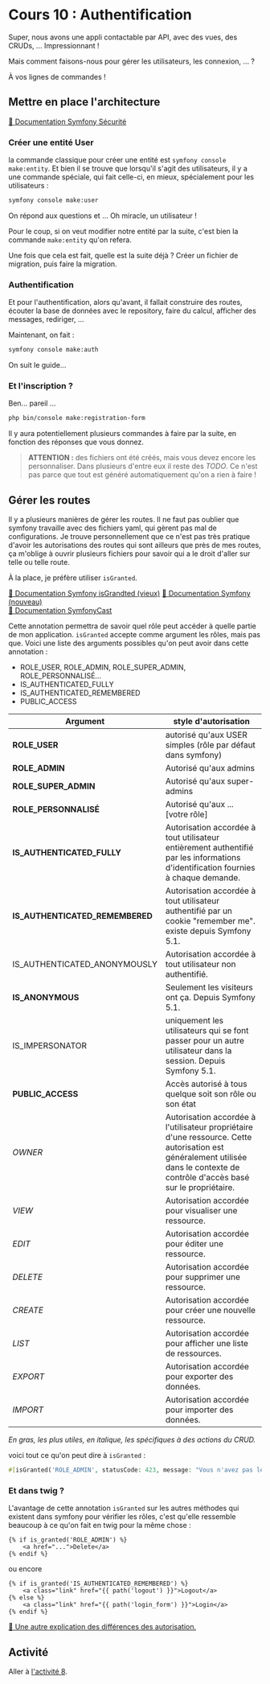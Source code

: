 # Cours 10 : Authentification

Super, nous avons une appli contactable par API, avec des vues, des CRUDs, ... Impressionnant ! 

Mais comment faisons-nous pour gérer les utilisateurs, les connexion, ... ?

À vos lignes de commandes ! 

## Mettre en place l'architecture

[📜 Documentation Symfony Sécurité](https://symfony.com/doc/current/security.html)
### Créer une entité User

la commande classique pour créer une entité est `symfony console make:entity`. Et bien il se trouve que lorsqu'il s'agit des utilisateurs, il y a une commande spéciale, qui fait celle-ci, en mieux, spécialement pour les utilisateurs :

```bash
symfony console make:user
```
On répond aux questions et ... Oh miracle, un utilisateur ! 

Pour le coup, si on veut modifier notre entité par la suite, c'est bien la commande `make:entity` qu'on refera.

Une fois que cela est fait, quelle est la suite déjà ? Créer un fichier de migration, puis faire la migration.

### Authentification
Et pour l'authentification, alors qu'avant, il fallait construire des routes, écouter la base de données avec le repository, faire du calcul, afficher des messages, rediriger, ... 

Maintenant, on fait :

```bash
symfony console make:auth
```
On suit le guide... 

### Et l'inscription ?

Ben... pareil ...

```bash
php bin/console make:registration-form
```
Il y aura potentiellement plusieurs commandes à faire par la suite, en fonction des réponses que vous donnez.

> **ATTENTION :** des fichiers ont été créés, mais vous devez encore les personnaliser. Dans plusieurs d'entre eux il reste des *TODO*. Ce n'est pas parce que tout est généré automatiquement qu'on a rien à faire !

## Gérer les routes
Il y a plusieurs manières de gérer les routes. Il ne faut pas oublier que symfony travaille avec des fichiers yaml, qui gèrent pas mal de configurations. Je trouve personnellement que ce n'est pas très pratique d'avoir les autorisations des routes qui sont ailleurs que près de mes routes, ça m'oblige à ouvrir plusieurs fichiers pour savoir qui a le droit d'aller sur telle ou telle route. 

À la place, je préfère utiliser `isGranted`.
 
[📜 Documentation Symfony isGrandted (vieux)](https://symfony.com/bundles/SensioFrameworkExtraBundle/current/annotations/security.html#isgranted) 
[📜 Documentation Symfony (nouveau)](https://symfony.com/doc/current/security.html#security-securing-controller-attributes)  
[📜 Documentation SymfonyCast](https://symfonycasts.com/screencast/symfony-security/is-auth)


Cette annotation permettra de savoir quel rôle peut accéder à quelle partie de mon application.
`isGranted` accepte comme argument les rôles, mais pas que. Voici une liste des arguments possibles qu'on peut avoir dans cette annotation :

* ROLE_USER, ROLE_ADMIN, ROLE_SUPER_ADMIN, ROLE_PERSONNALISÉ...  
* IS_AUTHENTICATED_FULLY  
* IS_AUTHENTICATED_REMEMBERED  
* PUBLIC_ACCESS  

| Argument | style d'autorisation |
|-----------|-----------------------|
|**ROLE_USER** | autorisé qu'aux USER simples (rôle par défaut dans symfony) |
|**ROLE_ADMIN** | Autorisé qu'aux admins |
|**ROLE_SUPER_ADMIN** | Autorisé qu'aux super-admins |
|**ROLE_PERSONNALISÉ** | Autorisé qu'aux ... [votre rôle] |
|**IS_AUTHENTICATED_FULLY** | Autorisation accordée à tout utilisateur entièrement authentifié par les informations d'identification fournies à chaque demande.|
|**IS_AUTHENTICATED_REMEMBERED** | Autorisation accordée à tout utilisateur authentifié par un cookie "remember me". existe depuis Symfony 5.1. |
|IS_AUTHENTICATED_ANONYMOUSLY | Autorisation accordée à tout utilisateur non authentifié.|
|**IS_ANONYMOUS** | Seulement les visiteurs ont ça. Depuis Symfony 5.1.
|IS_IMPERSONATOR | uniquement les utilisateurs qui se font passer pour un autre utilisateur dans la session. Depuis Symfony 5.1.|
|**PUBLIC_ACCESS** | Accès autorisé à tous quelque soit son rôle ou son état |
|*OWNER* | Autorisation accordée à l'utilisateur propriétaire d'une ressource. Cette autorisation est généralement utilisée dans le contexte de contrôle d'accès basé sur le propriétaire.|
|*VIEW* | Autorisation accordée pour visualiser une ressource.|
|*EDIT* | Autorisation accordée pour éditer une ressource.|
|*DELETE* | Autorisation accordée pour supprimer une ressource.|
|*CREATE* | Autorisation accordée pour créer une nouvelle ressource.|
|*LIST* | Autorisation accordée pour afficher une liste de ressources.|
|*EXPORT* | Autorisation accordée pour exporter des données.|
|*IMPORT* | Autorisation accordée pour importer des données.|

*En gras, les plus utiles, en italique, les spécifiques à des actions du CRUD.*

voici tout ce qu'on peut dire à `isGranted` :
```php
#[isGranted('ROLE_ADMIN', statusCode: 423, message: "Vous n'avez pas les droits pour accéder à cette page")]
```

### Et dans twig ?
L'avantage de cette annotation `isGranted` sur les autres méthodes qui existent dans symfony pour vérifier les rôles, c'est qu'elle ressemble beaucoup à ce qu'on fait en twig pour la même chose : 

```twig
{% if is_granted('ROLE_ADMIN') %}
    <a href="...">Delete</a>
{% endif %}
```

ou encore 
```twig
{% if is_granted('IS_AUTHENTICATED_REMEMBERED') %}
    <a class="link" href="{{ path('logout') }}">Logout</a>
{% else %}
    <a class="link" href="{{ path('login_form') }}">Login</a>
{% endif %}
```
[📜 Une autre explication des différences des autorisation.](https://symfonycasts.com/screencast/symfony2-ep2/twig-security-is-authenticated)


## Activité
Aller à [l'activité 8](<18 Activité 8.md>).